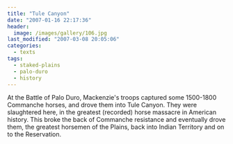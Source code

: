 ```yaml
---
title: "Tule Canyon"
date: "2007-01-16 22:17:36"
header:
  image: /images/gallery/106.jpg
last_modified: "2007-03-08 20:05:06"
categories:
  - texts
tags:
  - staked-plains
  - palo-duro
  - history   
---
```


At the Battle of Palo Duro, Mackenzie's troops captured some 1500-1800 Commanche horses, and drove them into Tule Canyon. They were slaughtered here, in the greatest (recorded) horse massacre in American history. This broke the back of Commanche resistance and eventually drove them, the greatest horsemen of the Plains, back into Indian Territory and on to the Reservation.

